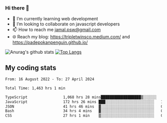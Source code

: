 ### Hi there 👋

<!--
**padepokanpenguin/padepokanpenguin** is a ✨ _special_ ✨ repository because its `README.md` (this file) appears on your GitHub profile.
-->

- 🌱 I’m currently learning  web development
- 👯 I’m looking to collaborate on javascript developers
- 📫 How to reach me jamal.psw@gmail.com
- 🌐 Reach my blog:
   https://tripletwinsco.medium.com/ and
   https://padepokanpenguin.github.io/

![Anurag's github stats](https://github-readme-stats.vercel.app/api?username=padepokanpenguin&count_private=true&disable_animations=false&show_icons=true&theme=default)
[![Top Langs](https://github-readme-stats.vercel.app/api/top-langs/?username=padepokanpenguin&theme=default&layout=compact)](https://github.com/padepokanpenguin)

## My coding stats

<!--START_SECTION:waka-->

```txt
From: 16 August 2022 - To: 27 April 2024

Total Time: 1,463 hrs 1 min

TypeScript                1,068 hrs 28 mins██████████████████▒░░░░░░   73.03 %
JavaScript                172 hrs 26 mins ███░░░░░░░░░░░░░░░░░░░░░░   11.79 %
JSON                      41 hrs 46 mins  ▓░░░░░░░░░░░░░░░░░░░░░░░░   02.86 %
Bash                      34 hrs 4 mins   ▓░░░░░░░░░░░░░░░░░░░░░░░░   02.33 %
CSS                       27 hrs 1 min    ▒░░░░░░░░░░░░░░░░░░░░░░░░   01.85 %
```

<!--END_SECTION:waka-->


